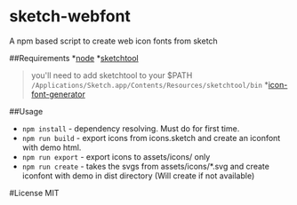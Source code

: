 # sketch-webfont
A npm based script to create web icon fonts from sketch 

##Requirements 
*[node](https://nodejs.org/en/)
*[sketchtool](https://developer.sketchapp.com/guides/sketchtool/)
> you'll need to add sketchtool to your $PATH `/Applications/Sketch.app/Contents/Resources/sketchtool/bin`
*[icon-font-generator](https://www.npmjs.com/package/icon-font-generator)

##Usage
* `npm install` - dependency resolving. Must do for first time.   
* `npm run build` - export icons from icons.sketch and create an iconfont with demo html.
* `npm run export` - export icons to assets/icons/ only
* `npm run create` - takes the svgs from assets/icons/*.svg and create iconfont with demo in dist directory (Will create if not available)

#License
MIT 
